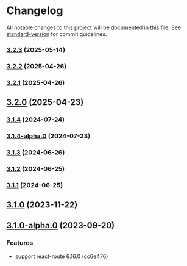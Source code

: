 # Changelog

All notable changes to this project will be documented in this file. See [standard-version](https://github.com/conventional-changelog/standard-version) for commit guidelines.

### [3.2.3](https://github.com/acrool/acrool-react-router-hash/compare/v3.2.2...v3.2.3) (2025-05-14)

### [3.2.2](https://github.com/acrool/acrool-react-router-hash/compare/v3.2.1...v3.2.2) (2025-04-26)

### [3.2.1](https://github.com/acrool/acrool-react-router-hash/compare/v3.2.0...v3.2.1) (2025-04-26)

## [3.2.0](https://github.com/acrool/acrool-react-router-hash/compare/v3.1.4...v3.2.0) (2025-04-23)

### [3.1.4](https://github.com/acrool/acrool-react-router-hash/compare/v3.1.4-alpha.0...v3.1.4) (2024-07-24)

### [3.1.4-alpha.0](https://github.com/acrool/acrool-react-router-hash/compare/v3.1.3...v3.1.4-alpha.0) (2024-07-23)

### [3.1.3](https://github.com/acrool/acrool-react-router-hash/compare/v3.1.2...v3.1.3) (2024-06-26)

### [3.1.2](https://github.com/acrool/acrool-react-router-hash/compare/v3.1.1...v3.1.2) (2024-06-25)

### [3.1.1](https://github.com/acrool/acrool-react-router-hash/compare/v3.1.0...v3.1.1) (2024-06-25)

## [3.1.0](https://github.com/imagine10255/@acrool/react-router-hash/compare/v3.1.0-alpha.0...v3.1.0) (2023-11-22)

## [3.1.0-alpha.0](https://github.com/imagine10255/@acrool/react-router-hash/compare/v3.0.0...v3.1.0-alpha.0) (2023-09-20)


### Features

* support react-route 6.16.0 ([cc6e476](https://github.com/imagine10255/@acrool/react-router-hash/commit/cc6e476ee11458a155dab7eab9d92a9f6fab6890))
